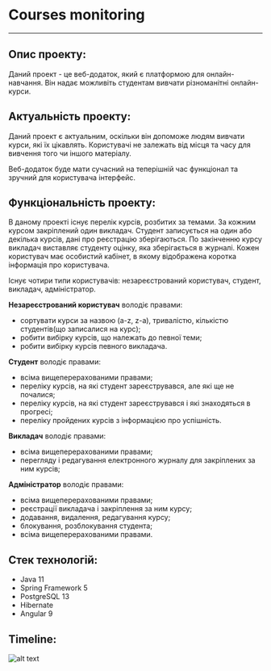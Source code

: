 # Courses monitoring
---
## Опис проекту:
Даний проект - це веб-додаток, який є платформою для онлайн-навчання.
Він надає можливіть студентам вивчати різноманітні онлайн-курси.
## Актуальність проекту:
Даний проект є актуальним, оскільки він допоможе людям вивчати курси, які їх цікавлять. Користувачі не залежать від місця та часу для вивчення того чи іншого матеріалу.


Веб-додаток буде мати сучасний на теперішній час функціонал та зручний для користувача інтерфейс.
## Функціональність проекту:
В даному проекті існує перелік курсів, розбитих за темами. За кожним курсом закріплений один викладач.
Студент записується на один або декілька курсів, дані про реєстрацію зберігаються. По закінченню курсу викладач виставляє студенту оцінку, яка зберігається в журналі.
Кожен користувач має особистий кабінет, в якому відображена коротка інформація про користувача.

Існує чотири типи користувачів: незареєстрований користувач, студент, викладач, адміністратор.


**Незареєстрований користувач** володіє правами:
+ сортувати курси за назвою (a-z, z-a), тривалістю, кількістю студентів(що записалися на курс);
+ робити вибірку курсів, що належать до певної теми;
+ робити вибірку курсів певного викладача.


**Студент** володіє правами:
+ всіма вищеперерахованими правами;
+ переліку курсів, на які студент зареєструвався, але які ще не почалися;
+ переліку курсів, на які студент зареєструвався і які знаходяться в прогресі;
+ переліку пройдених курсів з інформацією про успішність.


**Викладач** володіє правами:
+ всіма вищеперерахованими правами;
+ перегляду і редагування електронного журналу для закріплених за ним курсів;


**Адміністратор** володіє правами:
+ всіма вищеперерахованими правами;
+ реєстрації викладача і закріплення за ним курсу;
+ додавання, видалення, редагування курсу;
+ блокування, розблокування студента;
+ всіма вищеперерахованими правами.
## Стек технологій:
+ Java 11
+ Spring Framework 5
+ PostgreSQL 13
+ Hibernate
+ Angular 9


## Timeline:
![alt text](http://url/to/img.png)
